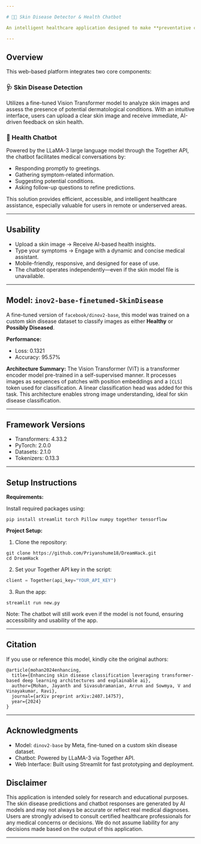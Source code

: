 ```yaml
---

# 🧑‍⚕️ Skin Disease Detector & Health Chatbot

An intelligent healthcare application designed to make **preventative care** more **digitally accessible** through an AI-based skin disease detection system and an interactive medical chatbot—all within a single web interface.

---
```


## Overview

This web-based platform integrates two core components:

### 🩺 Skin Disease Detection

Utilizes a fine-tuned Vision Transformer model to analyze skin images and assess the presence of potential dermatological conditions. With an intuitive interface, users can upload a clear skin image and receive immediate, AI-driven feedback on skin health.

### 💬 Health Chatbot

Powered by the LLaMA-3 large language model through the Together API, the chatbot facilitates medical conversations by:

* Responding promptly to greetings.
* Gathering symptom-related information.
* Suggesting potential conditions.
* Asking follow-up questions to refine predictions.

This solution provides efficient, accessible, and intelligent healthcare assistance, especially valuable for users in remote or underserved areas.

---

## Usability

* Upload a skin image → Receive AI-based health insights.
* Type your symptoms → Engage with a dynamic and concise medical assistant.
* Mobile-friendly, responsive, and designed for ease of use.
* The chatbot operates independently—even if the skin model file is unavailable.

---

## Model: `inov2-base-finetuned-SkinDisease`

A fine-tuned version of `facebook/dinov2-base`, this model was trained on a custom skin disease dataset to classify images as either **Healthy** or **Possibly Diseased**.

**Performance:**

* Loss: 0.1321
* Accuracy: 95.57%

**Architecture Summary:**
The Vision Transformer (ViT) is a transformer encoder model pre-trained in a self-supervised manner. It processes images as sequences of patches with position embeddings and a `[CLS]` token used for classification. A linear classification head was added for this task. This architecture enables strong image understanding, ideal for skin disease classification.

---

## Framework Versions

* Transformers: 4.33.2
* PyTorch: 2.0.0
* Datasets: 2.1.0
* Tokenizers: 0.13.3

---

## Setup Instructions

**Requirements:**

Install required packages using:

```
pip install streamlit torch Pillow numpy together tensorflow
```

**Project Setup:**

1. Clone the repository:

```
git clone https://github.com/Priyanshume18/DreamHack.git
cd DreamHack
```

2. Set your Together API key in the script:

```python
client = Together(api_key="YOUR_API_KEY")
```

3. Run the app:

```
streamlit run new.py
```

Note: The chatbot will still work even if the model is not found, ensuring accessibility and usability of the app. 

---

## Citation

If you use or reference this model, kindly cite the original authors:

```
@article{mohan2024enhancing,
  title={Enhancing skin disease classification leveraging transformer-based deep learning architectures and explainable ai},
  author={Mohan, Jayanth and Sivasubramanian, Arrun and Sowmya, V and Vinayakumar, Ravi},
  journal={arXiv preprint arXiv:2407.14757},
  year={2024}
}
```

---

## Acknowledgments

* Model: `dinov2-base` by Meta, fine-tuned on a custom skin disease dataset.
* Chatbot: Powered by LLaMA-3 via Together API.
* Web Interface: Built using Streamlit for fast prototyping and deployment.

 ## Disclaimer

This application is intended solely for research and educational purposes. The skin disease predictions and chatbot responses are generated by AI models and may not always be accurate or reflect real medical diagnoses. Users are strongly advised to consult certified healthcare professionals for any medical concerns or decisions. We do not assume liability for any decisions made based on the output of this application.

---


